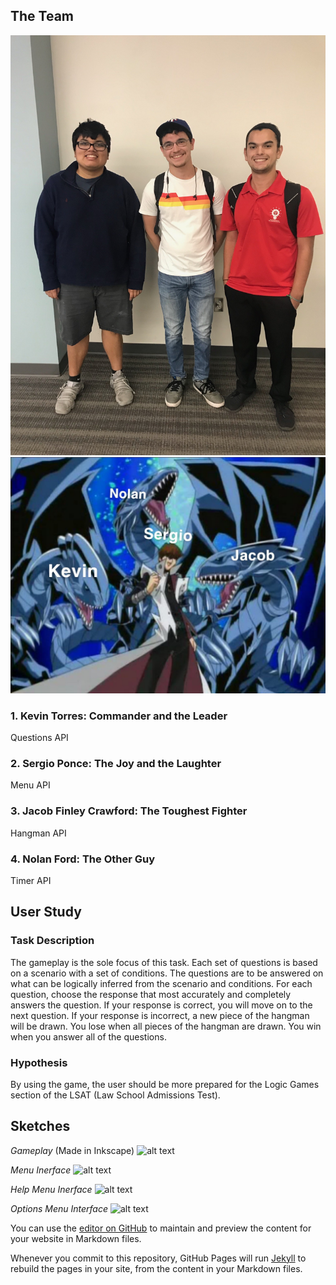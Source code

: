 ## The Team
![alt text](https://raw.githubusercontent.com/SapphireLion/p1.21/master/GroupPhoto.JPG)
![alt text](https://raw.githubusercontent.com/SapphireLion/p1.21/master/GroupPhotoBlueEyes.jpg)

### 1. Kevin Torres: Commander and the Leader
Questions API
### 2. Sergio Ponce: The Joy and the Laughter
Menu API
### 3. Jacob Finley Crawford: The Toughest Fighter
Hangman API
### 4. Nolan Ford: The Other Guy
Timer API

## User Study

### Task Description
The gameplay is the sole focus of this task. Each set of questions is based on a scenario with a set of conditions. The questions are to be answered on what can be logically inferred from the scenario and conditions. For each question, choose the response that most accurately and completely answers the question. If your response is correct, you will move on to the next question. If your response is incorrect, a new piece of the hangman will be drawn. You lose when all pieces of the hangman are drawn. You win when you answer all of the questions.

### Hypothesis
By using the game, the user should be more prepared for the Logic Games section of the LSAT (Law School Admissions Test).

## Sketches


_Gameplay_ (Made in Inkscape)
![alt text](https://raw.githubusercontent.com/SapphireLion/p2.19/master/gameplaySketch.png)

_Menu Inerface_
![alt text](https://raw.githubusercontent.com/SapphireLion/p2.19/master/menuSketch.jpg)

_Help Menu Inerface_
![alt text](https://raw.githubusercontent.com/SapphireLion/p2.19/master/helpMenu.jpg)

_Options Menu Interface_
![alt text](https://raw.githubusercontent.com/SapphireLion/p2.19/master/optionsMenu.jpg)

You can use the [editor on GitHub](https://github.com/SapphireLion/p1.21/edit/master/index.md) to maintain and preview the content for your website in Markdown files.

Whenever you commit to this repository, GitHub Pages will run [Jekyll](https://jekyllrb.com/) to rebuild the pages in your site, from the content in your Markdown files.

